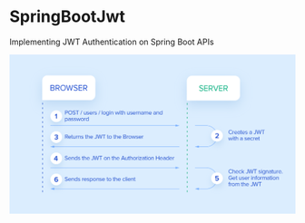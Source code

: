 # SpringBootJwt
Implementing JWT Authentication on Spring Boot APIs


![img](https://raw.githubusercontent.com/GharbiAyoub/SpringBootJwt/master/JWT.png)
